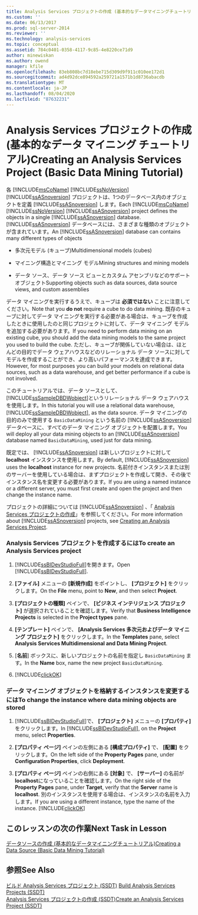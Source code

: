 ```yaml
---
title: Analysis Services プロジェクトの作成 (基本的なデータマイニングチュートリアル) |Microsoft Docs
ms.custom: ''
ms.date: 06/13/2017
ms.prod: sql-server-2014
ms.reviewer: ''
ms.technology: analysis-services
ms.topic: conceptual
ms.assetid: 784c0401-0358-4117-9c85-4e8220ce71d9
author: minewiskan
ms.author: owend
manager: kfile
ms.openlocfilehash: 83eb808bc7d18ebe715d309d9f911c010ee172d1
ms.sourcegitcommit: ad4d92dce894592a259721a1571b1d8736abacdb
ms.translationtype: MT
ms.contentlocale: ja-JP
ms.lasthandoff: 08/04/2020
ms.locfileid: "87632231"
---
```

# <a name="creating-an-analysis-services-project-basic-data-mining-tutorial"></a><span data-ttu-id="92e59-102">Analysis Services プロジェクトの作成 (基本的なデータ マイニング チュートリアル)</span><span class="sxs-lookup"><span data-stu-id="92e59-102">Creating an Analysis Services Project (Basic Data Mining Tutorial)</span></span>
  <span data-ttu-id="92e59-103">各 [!INCLUDE[msCoName](../includes/msconame-md.md)] [!INCLUDE[ssNoVersion](../includes/ssnoversion-md.md)] [!INCLUDE[ssASnoversion](../includes/ssasnoversion-md.md)] プロジェクトは、1つのデータベース内のオブジェクトを定義 [!INCLUDE[ssASnoversion](../includes/ssasnoversion-md.md)] します。</span><span class="sxs-lookup"><span data-stu-id="92e59-103">Each [!INCLUDE[msCoName](../includes/msconame-md.md)] [!INCLUDE[ssNoVersion](../includes/ssnoversion-md.md)] [!INCLUDE[ssASnoversion](../includes/ssasnoversion-md.md)] project defines the objects in a single [!INCLUDE[ssASnoversion](../includes/ssasnoversion-md.md)] database.</span></span> <span data-ttu-id="92e59-104">[!INCLUDE[ssASnoversion](../includes/ssasnoversion-md.md)] データベースには、さまざまな種類のオブジェクトが含まれています。</span><span class="sxs-lookup"><span data-stu-id="92e59-104">An [!INCLUDE[ssASnoversion](../includes/ssasnoversion-md.md)] database can contains many different types of objects</span></span>  
  
-   <span data-ttu-id="92e59-105">多次元モデル (キューブ)</span><span class="sxs-lookup"><span data-stu-id="92e59-105">Multidimensional models (cubes)</span></span>  
  
-   <span data-ttu-id="92e59-106">マイニング構造とマイニング モデル</span><span class="sxs-lookup"><span data-stu-id="92e59-106">Mining structures and mining models</span></span>  
  
-   <span data-ttu-id="92e59-107">データ ソース、データ ソース ビューとカスタム アセンブリなどのサポート オブジェクト</span><span class="sxs-lookup"><span data-stu-id="92e59-107">Supporting objects such as data sources, data source views, and custom assemblies</span></span>  
  
 <span data-ttu-id="92e59-108">データ マイニングを実行するうえで、キューブは **必須ではない** ことに注意してください。</span><span class="sxs-lookup"><span data-stu-id="92e59-108">Note that you **do not** require a cube to do data mining.</span></span> <span data-ttu-id="92e59-109">既存のキューブに対してデータ マイニングを実行する必要がある場合は、キューブを作成したときに使用したのと同じプロジェクトに対して、データ マイニング モデルを追加する必要があります。</span><span class="sxs-lookup"><span data-stu-id="92e59-109">If you need to perform data mining on an existing cube, you should add the data mining models to the same project you used to build the cube.</span></span> <span data-ttu-id="92e59-110">ただし、キューブが関係していない場合は、ほとんどの目的でデータ ウェアハウスなどのリレーショナル データ ソースに対してモデルを作成することができ、より高いパフォーマンスを達成できます。</span><span class="sxs-lookup"><span data-stu-id="92e59-110">However, for most purposes you can build your models on relational data sources, such as a data warehouse, and get better performance if a cube is not involved.</span></span>  
  
 <span data-ttu-id="92e59-111">このチュートリアルでは、データ ソースとして、 [!INCLUDE[ssSampleDBDWobject](../includes/sssampledbdwobject-md.md)]というリレーショナル データ ウェアハウスを使用します。</span><span class="sxs-lookup"><span data-stu-id="92e59-111">In this tutorial you will use a relational data warehouse, [!INCLUDE[ssSampleDBDWobject](../includes/sssampledbdwobject-md.md)], as the data source.</span></span> <span data-ttu-id="92e59-112">データ マイニングの目的のみで使用する `BasicDataMining` という名前の [!INCLUDE[ssASnoversion](../includes/ssasnoversion-md.md)] データベースに、すべてのデータ マイニング オブジェクトを配置します。</span><span class="sxs-lookup"><span data-stu-id="92e59-112">You will deploy all your data mining objects to an [!INCLUDE[ssASnoversion](../includes/ssasnoversion-md.md)] database named `BasicDataMining`, used just for data mining.</span></span>  
  
 <span data-ttu-id="92e59-113">既定では、 [!INCLUDE[ssASnoversion](../includes/ssasnoversion-md.md)] は新しいプロジェクトに対して **localhost** インスタンスを使用します。</span><span class="sxs-lookup"><span data-stu-id="92e59-113">By default, [!INCLUDE[ssASnoversion](../includes/ssasnoversion-md.md)] uses the **localhost** instance for new projects.</span></span> <span data-ttu-id="92e59-114">名前付きインスタンスまたは別のサーバーを使用している場合は、まずプロジェクトを作成して開き、その後でインスタンス名を変更する必要があります。</span><span class="sxs-lookup"><span data-stu-id="92e59-114">If you are using a named instance or a different server, you must first create and open the project and then change the instance name.</span></span>  
  
 <span data-ttu-id="92e59-115">プロジェクトの詳細については [!INCLUDE[ssASnoversion](../includes/ssasnoversion-md.md)] 、「 [Analysis Services プロジェクトの作成](../analysis-services/lesson-1-1-creating-an-analysis-services-project.md)」を参照してください。</span><span class="sxs-lookup"><span data-stu-id="92e59-115">For more information about [!INCLUDE[ssASnoversion](../includes/ssasnoversion-md.md)] projects, see [Creating an Analysis Services Project](../analysis-services/lesson-1-1-creating-an-analysis-services-project.md).</span></span>  
  
### <a name="to-create-an-analysis-services-project"></a><span data-ttu-id="92e59-116">Analysis Services プロジェクトを作成するには</span><span class="sxs-lookup"><span data-stu-id="92e59-116">To create an Analysis Services project</span></span>  
  
1.  <span data-ttu-id="92e59-117">[!INCLUDE[ssBIDevStudioFull](../includes/ssbidevstudiofull-md.md)]を開きます。</span><span class="sxs-lookup"><span data-stu-id="92e59-117">Open [!INCLUDE[ssBIDevStudioFull](../includes/ssbidevstudiofull-md.md)].</span></span>  
  
2.  <span data-ttu-id="92e59-118">**[ファイル]** メニューの **[新規作成]** をポイントし、 **[プロジェクト]** をクリックします。</span><span class="sxs-lookup"><span data-stu-id="92e59-118">On the **File** menu, point to **New**, and then select **Project**.</span></span>  
  
3.  <span data-ttu-id="92e59-119">**[プロジェクトの種類]** ペインで、 **[ビジネス インテリジェンス プロジェクト]** が選択されていることを確認します。</span><span class="sxs-lookup"><span data-stu-id="92e59-119">Verify that **Business Intelligence Projects** is selected in the **Project types** pane.</span></span>  
  
4.  <span data-ttu-id="92e59-120">**[テンプレート]** ペインで、 **[Analysis Services 多次元およびデータ マイニング プロジェクト]** をクリックします。</span><span class="sxs-lookup"><span data-stu-id="92e59-120">In the **Templates** pane, select **Analysis Services Multidimensional and Data Mining Project**.</span></span>  
  
5.  <span data-ttu-id="92e59-121">[**名前**] ボックスに、新しいプロジェクトの名前を指定し `BasicDataMining` ます。</span><span class="sxs-lookup"><span data-stu-id="92e59-121">In the **Name** box, name the new project `BasicDataMining`.</span></span>  
  
6.  [!INCLUDE[clickOK](../includes/clickok-md.md)]  
  
### <a name="to-change-the-instance-where-data-mining-objects-are-stored"></a><span data-ttu-id="92e59-122">データ マイニング オブジェクトを格納するインスタンスを変更するには</span><span class="sxs-lookup"><span data-stu-id="92e59-122">To change the instance where data mining objects are stored</span></span>  
  
1.  <span data-ttu-id="92e59-123">[!INCLUDE[ssBIDevStudioFull](../includes/ssbidevstudiofull-md.md)]で、 **[プロジェクト]** メニューの **[プロパティ]** をクリックします。</span><span class="sxs-lookup"><span data-stu-id="92e59-123">In [!INCLUDE[ssBIDevStudioFull](../includes/ssbidevstudiofull-md.md)], on the **Project** menu, select **Properties**.</span></span>  
  
2.  <span data-ttu-id="92e59-124">**[プロパティ ページ]** ペインの左側にある **[構成プロパティ]** で、 **[配置]** をクリックします。</span><span class="sxs-lookup"><span data-stu-id="92e59-124">On the left side of the **Property Pages** pane, under **Configuration Properties**, click **Deployment**.</span></span>  
  
3.  <span data-ttu-id="92e59-125">**[プロパティ ページ]** ペインの右側にある **[対象]** で、 **[サーバー]** の名前が **localhost**になっていることを確認します。</span><span class="sxs-lookup"><span data-stu-id="92e59-125">On the right side of the **Property Pages** pane, under **Target**, verify that the **Server** name is **localhost**.</span></span> <span data-ttu-id="92e59-126">別のインスタンスを使用する場合は、インスタンスの名前を入力します。</span><span class="sxs-lookup"><span data-stu-id="92e59-126">If you are using a different instance, type the name of the instance.</span></span> [!INCLUDE[clickOK](../includes/clickok-md.md)]  
  
## <a name="next-task-in-lesson"></a><span data-ttu-id="92e59-127">このレッスンの次の作業</span><span class="sxs-lookup"><span data-stu-id="92e59-127">Next Task in Lesson</span></span>  
 [<span data-ttu-id="92e59-128">データソースの作成 &#40;基本的なデータマイニングチュートリアル&#41;</span><span class="sxs-lookup"><span data-stu-id="92e59-128">Creating a Data Source &#40;Basic Data Mining Tutorial&#41;</span></span>](../../2014/tutorials/creating-a-data-source-basic-data-mining-tutorial.md)  
  
## <a name="see-also"></a><span data-ttu-id="92e59-129">参照</span><span class="sxs-lookup"><span data-stu-id="92e59-129">See Also</span></span>  
 <span data-ttu-id="92e59-130">[ビルド Analysis Services プロジェクト &#40;SSDT&#41;](https://docs.microsoft.com/analysis-services/multidimensional-models/build-analysis-services-projects-ssdt) </span><span class="sxs-lookup"><span data-stu-id="92e59-130">[Build Analysis Services Projects &#40;SSDT&#41;](https://docs.microsoft.com/analysis-services/multidimensional-models/build-analysis-services-projects-ssdt) </span></span>  
 [<span data-ttu-id="92e59-131">Analysis Services プロジェクトの作成 (SSDT)</span><span class="sxs-lookup"><span data-stu-id="92e59-131">Create an Analysis Services Project &#40;SSDT&#41;</span></span>](https://docs.microsoft.com/analysis-services/multidimensional-models/create-an-analysis-services-project-ssdt)  
  
  
